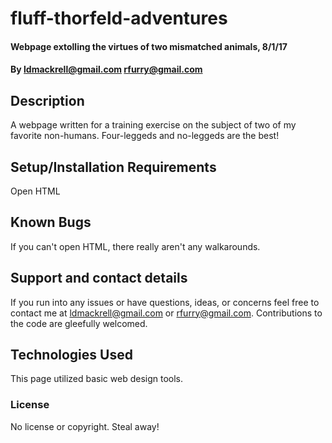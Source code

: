 # fluff-thorfeld-adventures

#### Webpage extolling the virtues of two mismatched animals, 8/1/17

#### By ldmackrell@gmail.com rfurry@gmail.com

## Description

A webpage written for a training exercise on the subject of two of my favorite non-humans. Four-leggeds and no-leggeds are the best!

## Setup/Installation Requirements

Open HTML

## Known Bugs

If you can't open HTML, there really aren't any walkarounds.

## Support and contact details

If you run into any issues or have questions, ideas, or concerns feel free to contact me at ldmackrell@gmail.com or rfurry@gmail.com. Contributions to the code are gleefully welcomed.

## Technologies Used

This page utilized basic web design tools.

### License

No license or copyright. Steal away!

